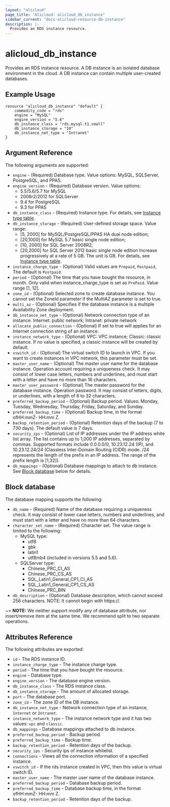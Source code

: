 ```yaml
---
layout: "alicloud"
page_title: "Alicloud: alicloud_db_instance"
sidebar_current: "docs-alicloud-resource-db-instance"
description: |-
  Provides an RDS instance resource.
---
```


# alicloud\_db\_instance

Provides an RDS instance resource.  A DB instance is an isolated database
environment in the cloud.  A DB instance can contain multiple user-created
databases.

## Example Usage

```
resource "alicloud_db_instance" "default" {
	commodity_code = "rds"
	engine = "MySQL"
	engine_version = "5.6"
	db_instance_class = "rds.mysql.t1.small"
	db_instance_storage = "10"
	db_instance_net_type = "Intranet"
}
```

## Argument Reference

The following arguments are supported:

* `engine` - (Required) Database type. Value options: MySQL, SQLServer, PostgreSQL, and PPAS.
* `engine_version` - (Required) Database version. Value options: 
    - 5.5/5.6/5.7 for MySQL
    - 2008r2/2012 for SQLServer
    - 9.4 for PostgreSQL
    - 9.3 for PPAS
* `db_instance_class` - (Required) Instance type. For details, see [Instance type table](https://intl.aliyun.com/help/doc-detail/26312.htm?spm=a3c0i.o26228en.a3.2.bRUHF3).
* `db_instance_storage` - (Required) User-defined storage space. Value range: 
    - [5, 2000] for MySQL/PostgreSQL/PPAS HA dual node edition;
    - [20,1000] for MySQL 5.7 basic single node edition;
    - [10, 2000] for SQL Server 2008R2;
    - [20,2000] for SQL Server 2012 basic single node edition
    Increase progressively at a rate of 5 GB. The unit is GB. For details, see [Instance type table](https://intl.aliyun.com/help/doc-detail/26312.htm?spm=a3c0i.o26228en.a3.3.bRUHF3).
* `instance_charge_type` - (Optional) Valid values are `Prepaid`, `Postpaid`, The default is `Postpaid`.
* `period` - (Optional) The time that you have bought the resource, in month. Only valid when instance_charge_type is set as `PrePaid`. Value range [1, 12].
* `zone_id` - (Optional) Selected zone to create database instance. You cannot set the ZoneId parameter if the MultiAZ parameter is set to true.
* `multi_az` - (Optional) Specifies if the database instance is a multiple Availability Zone deployment.
* `db_instance_net_type` - (Optional) Network connection type of an instance. Internet: public network; Intranet: private network
* `allocate_public_connection` - (Optional) If set to true will applies for an Internet connection string of an instance.
* `instance_network_type` - (Optional) VPC: VPC instance; Classic: classic instance. If no value is specified, a classic instance will be created by default.
* `vswitch_id` - (Optional) The virtual switch ID to launch in VPC. If you want to create instances in VPC network, this parameter must be set.
* `master_user_name` - (Optional) The master user name for the database instance. Operation account requiring a uniqueness check. It may consist of lower case letters, numbers and underlines, and must start with a letter and have no more than 16 characters.
* `master_user_password` - (Optional) The master password for the database instance. Operation password. It may consist of letters, digits, or underlines, with a length of 6 to 32 characters.
* `preferred_backup_period` - (Optional) Backup period. Values: Monday, Tuesday, Wednesday, Thursday, Friday, Saturday, and Sunday.
* `preferred_backup_time` - (Optional) Backup time, in the format ofHH:mmZ- HH:mm Z.
* `backup_retention_period` - (Optional) Retention days of the backup (7 to 730 days). The default value is 7 days.
* `security_ips` - (Optional) List of IP addresses under the IP address white list array. The list contains up to 1,000 IP addresses, separated by commas. Supported formats include 0.0.0.0/0, 10.23.12.24 (IP), and 10.23.12.24/24 (Classless Inter-Domain Routing (CIDR) mode. /24 represents the length of the prefix in an IP address. The range of the prefix length is [1,32]).
* `db_mappings` - (Optional) Database mappings to attach to db instance. See [Block database](#block-database) below for details.


## Block database

The database mapping supports the following:

* `db_name` - (Required) Name of the database requiring a uniqueness check. It may consist of lower case letters, numbers and underlines, and must start with a letter and have no more than 64 characters. 
* `character_set_name` - (Required) Character set. The value range is limited to the following:
    - MySQL type:
         + utf8
         + gbk
         + latin1
         + utf8mb4 (included in versions 5.5 and 5.6).
    - SQLServer type:
         + Chinese_PRC_CI_AS
         + Chinese_PRC_CS_AS
         + SQL_Latin1_General_CP1_CI_AS
         + SQL_Latin1_General_CP1_CS_AS
         + Chinese_PRC_BIN
* `db_description` - (Optional) Database description, which cannot exceed 256 characters. NOTE: It cannot begin with https://. 


~> **NOTE:** We neither support modify any of database attribute, nor insert/remove item at the same time.
We recommend split to two separate operations.

## Attributes Reference

The following attributes are exported:

* `id` - The RDS instance ID.
* `instance_charge_type` - The instance charge type.
* `period` - The time that you have bought the resource.
* `engine` - Database type.
* `engine_version` - The database engine version.
* `db_instance_class` - The RDS instance class.
* `db_instance_storage` - The amount of allocated storage.
* `port` - The database port.
* `zone_id` - The zone ID of the DB instance.
* `db_instance_net_type` - Network connection type of an instance, `Internet` or `Intranet`.
* `instance_network_type` - The instance network type and it has two values: `vpc` and `classic`.
* `db_mappings` - Database mappings attached to db instance.
* `preferred_backup_period` - Backup period.
* `preferred_backup_time` - Backup time.
* `backup_retention_period` - Retention days of the backup.
* `security_ips` - Security ips of instance whitelist.
* `connections` - Views all the connection information of a specified instance.
* `vswitch_id` - If the rds instance created in VPC, then this value is virtual switch ID.
* `master_user_name` - The master user name of the database instance.
* `preferred_backup_period` - Database backup period.
* `preferred_backup_time` - Database backup time, in the format ofHH:mmZ- HH:mm Z.
* `backup_retention_period` - Retention days of the backup.

